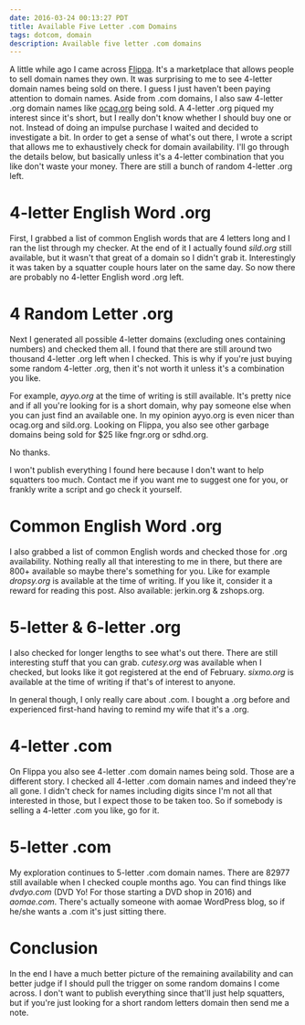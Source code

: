 ```yaml
---
date: 2016-03-24 00:13:27 PDT
title: Available Five Letter .com Domains
tags: dotcom, domain
description: Available five letter .com domains
---
```

A little while ago I came across [Flippa][1]. It's a marketplace that allows
people to sell domain names they own. It was surprising to me to see 4-letter
domain names being sold on there. I guess I just haven't been paying attention
to domain names. Aside from .com domains, I also saw 4-letter .org domain names
like [ocag.org][2] being sold. A 4-letter .org piqued my interest since it's
short, but I really don't know whether I should buy one or not. Instead of
doing an impulse purchase I waited and decided to investigate a bit. In order
to get a sense of what's out there, I wrote a script that allows me to
exhaustively check for domain availability. I'll go through the details below,
but basically unless it's a 4-letter combination that you like don't waste your
money. There are still a bunch of random 4-letter .org left.

# 4-letter English Word .org

First, I grabbed a list of common English words that are 4 letters long and I
ran the list through my checker. At the end of it I actually found *sild.org*
still available, but it wasn't that great of a domain so I didn't grab it.
Interestingly it was taken by a squatter couple hours later on the same day. So
now there are probably no 4-letter English word .org left.

# 4 Random Letter .org

Next I generated all possible 4-letter domains (excluding ones containing
numbers) and checked them all. I found that there are still around two thousand
4-letter .org left when I checked. This is why if you're just buying some
random 4-letter .org, then it's not worth it unless it's a combination you
like.

For example, *ayyo.org* at the time of writing is still available. It's pretty
nice and if all you're looking for is a short domain, why pay someone else when
you can just find an available one. In my opinion ayyo.org is even nicer than
ocag.org and sild.org. Looking on Flippa, you also see other garbage domains
being sold for $25 like fngr.org or sdhd.org.

No thanks.

I won't publish everything I found here because I don't want to help squatters
too much. Contact me if you want me to suggest one for you, or frankly write a
script and go check it yourself.

# Common English Word .org

I also grabbed a list of common English words and checked those for .org
availability. Nothing really all that interesting to me in there, but there are
800+ available so maybe there's something for you. Like for example
*dropsy.org* is available at the time of writing. If you like it, consider it a
reward for reading this post. Also available: jerkin.org & zshops.org.

# 5-letter & 6-letter .org

I also checked for longer lengths to see what's out there. 
There are still interesting stuff that you can grab. *cutesy.org* was
available when I checked, but looks like it got registered at the end of
February. *sixmo.org* is available at the time of writing if that's of interest
to anyone.

In general though, I only really care about .com. I bought a .org before and
experienced first-hand having to remind my wife that it's a .org.

# 4-letter .com

On Flippa you also see 4-letter .com domain names being sold. Those are a
different story. I checked all 4-letter .com domain names and indeed they're
all gone. I didn't check for names including digits since I'm not all that
interested in those, but I expect those to be taken too. So if somebody is
selling a 4-letter .com you like, go for it.

# 5-letter .com

My exploration continues to 5-letter .com domain names. There are 82977 still
available when I checked couple months ago. You can find things like
*dvdyo.com* (DVD Yo! For those starting a DVD shop in 2016) and *aomae.com*.
There's actually someone with aomae WordPress blog, so if he/she wants a .com
it's just sitting there.

# Conclusion

In the end I have a much better picture of the remaining availability and can
better judge if I should pull the trigger on some random domains I come across.
I don't want to publish everything since that'll just help squatters, but if
you're just looking for a short random letters domain then send me a note.

  [1]: https://flippa.com/domains
  [2]: https://flippa.com/6185492-ocag-org
